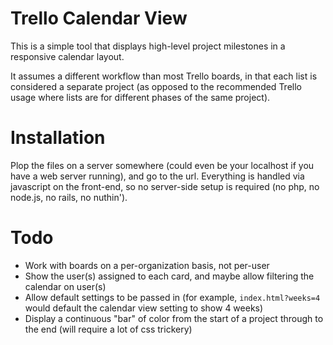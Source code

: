 # Trello Calendar View
This is a simple tool that displays high-level project milestones in a responsive calendar layout.

It assumes a different workflow than most Trello boards, in that each list is considered a separate project (as opposed to the recommended Trello usage where lists are for different phases of the same project).

# Installation
Plop the files on a server somewhere (could even be your localhost if you have a web server running), and go to the url. Everything is handled via javascript on the front-end, so no server-side setup is required (no php, no node.js, no rails, no nuthin').

# Todo
* Work with boards on a per-organization basis, not per-user
* Show the user(s) assigned to each card, and maybe allow filtering the calendar on user(s)
* Allow default settings to be passed in (for example, `index.html?weeks=4` would default the calendar view setting to show 4 weeks)
* Display a continuous "bar" of color from the start of a project through to the end (will require a lot of css trickery)